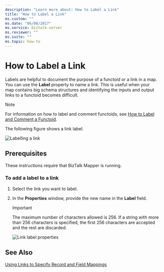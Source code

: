 ```yaml
---
description: "Learn more about: How to Label a Link"
title: "How to Label a Link"
ms.custom: ""
ms.date: "06/08/2017"
ms.service: biztalk-server
ms.reviewer: ""
ms.suite: ""
ms.topic: how-to
---
```

# How to Label a Link
Labels are helpful to document the purpose of a functoid or a link in a map. You can use the **Label** property to name a link. This is useful when your map contains big schema structures and identifying the inputs and output links to a functoid becomes difficult.  
  
> [!NOTE]
>  For information on how to label and comment functoids, see [How to Label and Comment a Functoid](../core/how-to-label-and-comment-a-functoid.md).  
  
 The following figure shows a link label.  
  
 ![Labelling a link](../core/media/new-labelling-link.gif "New_Labelling_link")  
  
## Prerequisites  
 These instructions require that BizTalk Mapper is running.  
  
### To add a label to a link  
  
1.  Select the link you want to label.  
  
2.  In the **Properties** window, provide the new name in the **Label** field.  
  
    > [!IMPORTANT]
    >  The maximum number of characters allowed is 256. If a string with more than 256 characters is specified, the first 256 characters are accepted and the rest are discarded.  
  
     ![Link label properties](../core/media/new-to-label-link.gif "New_To_Label_Link")  
  
## See Also  
 [Using Links to Specify Record and Field Mappings](../core/using-links-to-specify-record-and-field-mappings.md)
